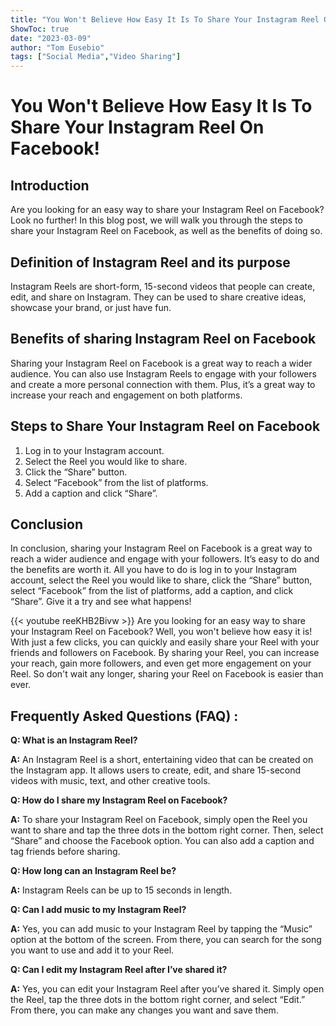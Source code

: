 ```yaml
---
title: "You Won't Believe How Easy It Is To Share Your Instagram Reel On Facebook!"
ShowToc: true 
date: "2023-03-09"
author: "Tom Eusebio" 
tags: ["Social Media","Video Sharing"]
---
```

# You Won't Believe How Easy It Is To Share Your Instagram Reel On Facebook! 

## Introduction 
Are you looking for an easy way to share your Instagram Reel on Facebook? Look no further! In this blog post, we will walk you through the steps to share your Instagram Reel on Facebook, as well as the benefits of doing so. 

## Definition of Instagram Reel and its purpose
Instagram Reels are short-form, 15-second videos that people can create, edit, and share on Instagram. They can be used to share creative ideas, showcase your brand, or just have fun. 

## Benefits of sharing Instagram Reel on Facebook
Sharing your Instagram Reel on Facebook is a great way to reach a wider audience. You can also use Instagram Reels to engage with your followers and create a more personal connection with them. Plus, it’s a great way to increase your reach and engagement on both platforms. 

## Steps to Share Your Instagram Reel on Facebook
1. Log in to your Instagram account. 
2. Select the Reel you would like to share.
3. Click the “Share” button.
4. Select “Facebook” from the list of platforms.
5. Add a caption and click “Share”. 

## Conclusion
In conclusion, sharing your Instagram Reel on Facebook is a great way to reach a wider audience and engage with your followers. It’s easy to do and the benefits are worth it. All you have to do is log in to your Instagram account, select the Reel you would like to share, click the “Share” button, select “Facebook” from the list of platforms, add a caption, and click “Share”. Give it a try and see what happens!

{{< youtube reeKHB2Bivw >}} 
Are you looking for an easy way to share your Instagram Reel on Facebook? Well, you won't believe how easy it is! With just a few clicks, you can quickly and easily share your Reel with your friends and followers on Facebook. By sharing your Reel, you can increase your reach, gain more followers, and even get more engagement on your Reel. So don't wait any longer, sharing your Reel on Facebook is easier than ever.

## Frequently Asked Questions (FAQ) :
**Q: What is an Instagram Reel?**

**A:** An Instagram Reel is a short, entertaining video that can be created on the Instagram app. It allows users to create, edit, and share 15-second videos with music, text, and other creative tools. 

**Q: How do I share my Instagram Reel on Facebook?**

**A:** To share your Instagram Reel on Facebook, simply open the Reel you want to share and tap the three dots in the bottom right corner. Then, select “Share” and choose the Facebook option. You can also add a caption and tag friends before sharing.

**Q: How long can an Instagram Reel be?**

**A:** Instagram Reels can be up to 15 seconds in length.

**Q: Can I add music to my Instagram Reel?**

**A:** Yes, you can add music to your Instagram Reel by tapping the “Music” option at the bottom of the screen. From there, you can search for the song you want to use and add it to your Reel.

**Q: Can I edit my Instagram Reel after I’ve shared it?**

**A:** Yes, you can edit your Instagram Reel after you’ve shared it. Simply open the Reel, tap the three dots in the bottom right corner, and select “Edit.” From there, you can make any changes you want and save them.


